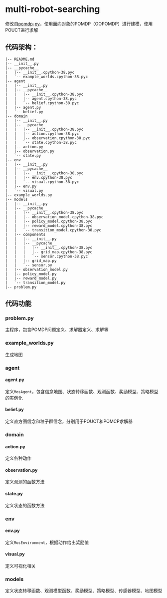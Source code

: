 # multi-robot-searching
修改自[pomdp-py](https://github.com/h2r/pomdp-py)，使用面向对象的POMDP（OOPOMDP）进行建模，使用POUCT进行求解  
## 代码架构：  
```
|-- README.md
|-- __init__.py
|-- __pycache__
|   |-- __init__.cpython-38.pyc
|   `-- example_worlds.cpython-38.pyc
|-- agent
|   |-- __init__.py
|   |-- __pycache__
|   |   |-- __init__.cpython-38.pyc
|   |   |-- agent.cpython-38.pyc
|   |   `-- belief.cpython-38.pyc
|   |-- agent.py
|   `-- belief.py
|-- domain
|   |-- __init__.py
|   |-- __pycache__
|   |   |-- __init__.cpython-38.pyc
|   |   |-- action.cpython-38.pyc
|   |   |-- observation.cpython-38.pyc
|   |   `-- state.cpython-38.pyc
|   |-- action.py
|   |-- observation.py
|   `-- state.py
|-- env
|   |-- __init__.py
|   |-- __pycache__
|   |   |-- __init__.cpython-38.pyc
|   |   |-- env.cpython-38.pyc
|   |   `-- visual.cpython-38.pyc
|   |-- env.py
|   `-- visual.py
|-- example_worlds.py
|-- models
|   |-- __init__.py
|   |-- __pycache__
|   |   |-- __init__.cpython-38.pyc
|   |   |-- observation_model.cpython-38.pyc
|   |   |-- policy_model.cpython-38.pyc
|   |   |-- reward_model.cpython-38.pyc
|   |   `-- transition_model.cpython-38.pyc
|   |-- components
|   |   |-- __init__.py
|   |   |-- __pycache__
|   |   |   |-- __init__.cpython-38.pyc
|   |   |   |-- grid_map.cpython-38.pyc
|   |   |   `-- sensor.cpython-38.pyc
|   |   |-- grid_map.py
|   |   `-- sensor.py
|   |-- observation_model.py
|   |-- policy_model.py
|   |-- reward_model.py
|   `-- transition_model.py
|-- problem.py
```
## 代码功能
### problem.py
主程序，包含POMDP问题定义、求解器定义、求解等

### example_worlds.py
生成地图

### agent
#### agent.py
定义`MosAgent`，包含信念地图、状态转移函数、观测函数、奖励模型、策略模型的实例化
#### belief.py
定义直方图信念和粒子群信念，分别用于POUCT和POMCP求解器

### domain
#### action.py
定义各种动作
#### observation.py
定义观测的函数方法
#### state.py
定义状态的函数方法

### env
#### env.py
定义`MosEnvironment`，根据动作给出奖励值
#### visual.py
定义可视化相关

### models
定义状态转移函数、观测模型函数、奖励模型、策略模型、传感器模型、地图模型